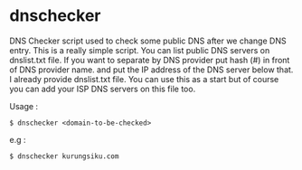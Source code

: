dnschecker
==========

DNS Checker script used to check some public DNS after we change DNS entry. This is a really simple script. You can list public DNS servers on dnslist.txt file.
If you want to separate by DNS provider put hash (#) in front of DNS provider name. and put the IP address of the DNS server below that. I already provide dnslist.txt
file. You can use this as a start but of course you can add your ISP DNS servers on this file too.

Usage : 
```
$ dnschecker <domain-to-be-checked>
```

e.g : 
```
$ dnschecker kurungsiku.com
```
